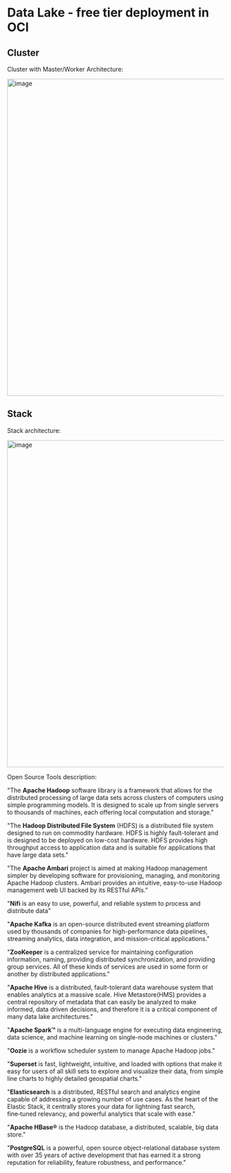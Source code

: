 # Data Lake - free tier deployment in OCI

## Cluster

Cluster with Master/Worker Architecture:

<img width="737" alt="image" src="https://github.com/rafaelpereirad/data-lake-free-tier-OCI/assets/95055138/8317fbe0-6698-470f-ab00-e980dada01a0">

## Stack

Stack architecture:

<img width="760" alt="image" src="https://github.com/rafaelpereirad/data-lake-free-tier-OCI/assets/95055138/7330eb00-79bc-444e-817e-e19dbe315bce">

Open Source Tools description:

"The **Apache Hadoop** software library is a framework that allows for the distributed processing of large data sets across clusters of computers using simple programming models. It is designed to scale up from single servers to thousands of machines, each offering local computation and storage."

"The **Hadoop Distributed File System** (HDFS) is a distributed file system designed to run on commodity hardware. HDFS is highly fault-tolerant and is designed to be deployed on low-cost hardware. HDFS provides high throughput access to application data and is suitable for applications that have large data sets."

"The **Apache Ambari** project is aimed at making Hadoop management simpler by developing software for provisioning, managing, and monitoring Apache Hadoop clusters. Ambari provides an intuitive, easy-to-use Hadoop management web UI backed by its RESTful APIs."

"**Nifi** is an easy to use, powerful, and reliable system to process and distribute data"

"**Apache Kafka** is an open-source distributed event streaming platform used by thousands of companies for high-performance data pipelines, streaming analytics, data integration, and mission-critical applications."

"**ZooKeeper** is a centralized service for maintaining configuration information, naming, providing distributed synchronization, and providing group services. All of these kinds of services are used in some form or another by distributed applications."

"**Apache Hive** is a distributed, fault-tolerant data warehouse system that enables analytics at a massive scale. Hive Metastore(HMS) provides a central repository of metadata that can easily be analyzed to make informed, data driven decisions, and therefore it is a critical component of many data lake architectures."

"**Apache Spark™** is a multi-language engine for executing data engineering, data science, and machine learning on single-node machines or clusters."

"**Oozie** is a workflow scheduler system to manage Apache Hadoop jobs."

"**Superset** is fast, lightweight, intuitive, and loaded with options that make it easy for users of all skill sets to explore and visualize their data, from simple line charts to highly detailed geospatial charts."

"**Elasticsearch** is a distributed, RESTful search and analytics engine capable of addressing a growing number of use cases. As the heart of the Elastic Stack, it centrally stores your data for lightning fast search, fine‑tuned relevancy, and powerful analytics that scale with ease."

"**Apache HBase®** is the Hadoop database, a distributed, scalable, big data store."

"**PostgreSQL** is a powerful, open source object-relational database system with over 35 years of active development that has earned it a strong reputation for reliability, feature robustness, and performance."
